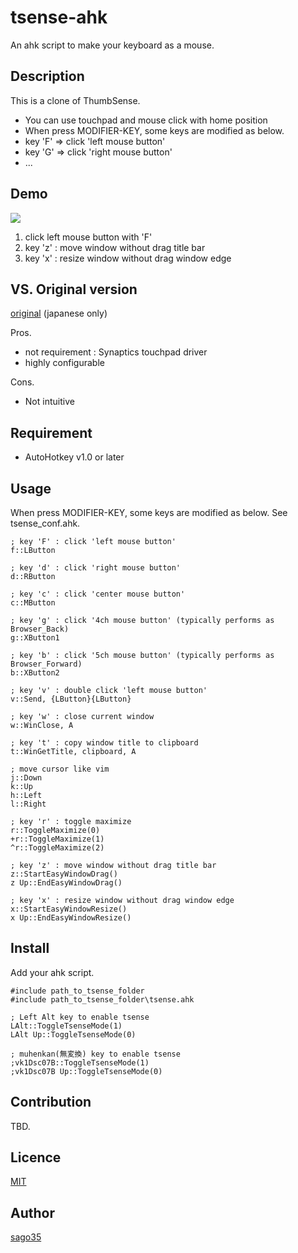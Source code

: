 tsense-ahk
================

An ahk script to make your keyboard as a mouse.

## Description

This is a clone of ThumbSense.

 * You can use touchpad and mouse click with home position
  * When press MODIFIER-KEY, some keys are modified as below.
   * key 'F' => click 'left mouse button'
   * key 'G' => click 'right mouse button'
   * ...



## Demo
![](https://raw.github.com/wiki/sago35/tsense-ahk/images/tsense-ahk-demo.gif)

 1. click left mouse button with 'F'
 2. key 'z' : move window without drag title bar
 3. key 'x' : resize window without drag window edge
 
## VS. Original version

[original](https://www.sonycsl.co.jp/person/rekimoto/tsense/indexj.html) (japanese only)

Pros.

 * not requirement : Synaptics touchpad driver
 * highly configurable

Cons.

 * Not intuitive

## Requirement

 * AutoHotkey v1.0 or later

## Usage

When press MODIFIER-KEY, some keys are modified as below. See tsense_conf.ahk.

    ; key 'F' : click 'left mouse button'
    f::LButton

    ; key 'd' : click 'right mouse button'
    d::RButton

    ; key 'c' : click 'center mouse button'
    c::MButton

    ; key 'g' : click '4ch mouse button' (typically performs as Browser_Back)
    g::XButton1

    ; key 'b' : click '5ch mouse button' (typically performs as Browser_Forward)
    b::XButton2

    ; key 'v' : double click 'left mouse button'
    v::Send, {LButton}{LButton}

    ; key 'w' : close current window
    w::WinClose, A

    ; key 't' : copy window title to clipboard
    t::WinGetTitle, clipboard, A

    ; move cursor like vim
    j::Down
    k::Up
    h::Left
    l::Right

    ; key 'r' : toggle maximize
    r::ToggleMaximize(0)
    +r::ToggleMaximize(1)
    ^r::ToggleMaximize(2)

    ; key 'z' : move window without drag title bar
    z::StartEasyWindowDrag()
    z Up::EndEasyWindowDrag()

    ; key 'x' : resize window without drag window edge
    x::StartEasyWindowResize()
    x Up::EndEasyWindowResize()

## Install

Add your ahk script.

    #include path_to_tsense_folder
    #include path_to_tsense_folder\tsense.ahk

    ; Left Alt key to enable tsense
    LAlt::ToggleTsenseMode(1)
    LAlt Up::ToggleTsenseMode(0)

    ; muhenkan(無変換) key to enable tsense
    ;vk1Dsc07B::ToggleTsenseMode(1)
    ;vk1Dsc07B Up::ToggleTsenseMode(0)

## Contribution

TBD.

## Licence

[MIT](http://opensource.org/licenses/mit-license.php)

## Author

[sago35](https://github.com/sago35)
